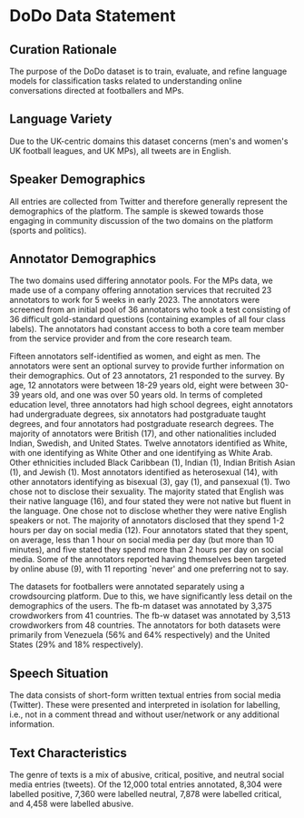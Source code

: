 # DoDo Data Statement

## Curation Rationale

The purpose of the DoDo dataset is to train, evaluate, and refine language models for classification tasks related to understanding online conversations directed at footballers and MPs.

## Language Variety

Due to the UK-centric domains this dataset concerns (men's and women's UK football leagues, and UK MPs), all tweets are in English.

## Speaker Demographics

All entries are collected from Twitter and therefore generally represent the demographics of the platform. The sample is skewed towards those engaging in community discussion of the two domains on the platform (sports and politics).

## Annotator Demographics
The two domains used differing annotator pools. For the MPs data, we made use of a company offering annotation services that recruited 23 annotators to work for 5 weeks in early 2023. The annotators were screened from an initial pool of 36 annotators who took a test consisting of 36 difficult gold-standard questions (containing examples of all four class labels). The annotators had constant access to both a core team member from the service provider and from the core research team.

Fifteen annotators self-identified as women, and eight as men. The annotators were sent an optional survey to provide further information on their demographics. Out of 23 annotators, 21 responded to the survey. By age, 12 annotators were between 18-29 years old, eight were between 30-39 years old, and one was over 50 years old. In terms of completed education level, three annotators had high school degrees, eight annotators had undergraduate degrees, six annotators had postgraduate taught degrees, and four annotators had postgraduate research degrees. The majority of annotators were British (17), and other nationalities included Indian, Swedish, and United States. Twelve annotators identified as White, with one identifying as White Other and one identifying as White Arab. Other ethnicities included Black Caribbean (1), Indian (1), Indian British Asian (1), and Jewish (1). Most annotators identified as heterosexual (14), with other annotators identifying as bisexual (3), gay (1), and pansexual (1). Two chose not to disclose their sexuality. The majority stated that English was their native language (16), and four stated they were not native but fluent in the language. One chose not to disclose whether they were native English speakers or not. The majority of annotators disclosed that they spend 1-2 hours per day on social media (12). Four annotators stated that they spent, on average, less than 1 hour on social media per day (but more than 10 minutes), and five stated they spend more than 2 hours per day on social media. Some of the annotators reported having themselves been targeted by online abuse (9), with 11 reporting `never' and one preferring not to say.

The datasets for footballers were annotated separately using a crowdsourcing platform. Due to this, we have significantly less detail on the demographics of the users. The fb-m dataset was annotated by 3,375 crowdworkers from 41 countries. The fb-w dataset was annotated by 3,513 crowdworkers from 48 countries. The annotators for both datasets were primarily from Venezuela (56\% and 64\% respectively) and the United States (29\% and 18\% respectively).   


## Speech Situation

The data consists of short-form written textual entries from social media (Twitter). These were presented and interpreted in isolation for labelling, i.e., not in a comment thread and without user/network or any additional information.

## Text Characteristics

The genre of texts is a mix of abusive, critical, positive, and neutral social media entries (tweets). Of the 12,000 total entries annotated, 8,304 were labelled positive, 7,360 were labelled neutral, 7,878 were labelled critical, and 4,458 were labelled abusive.

